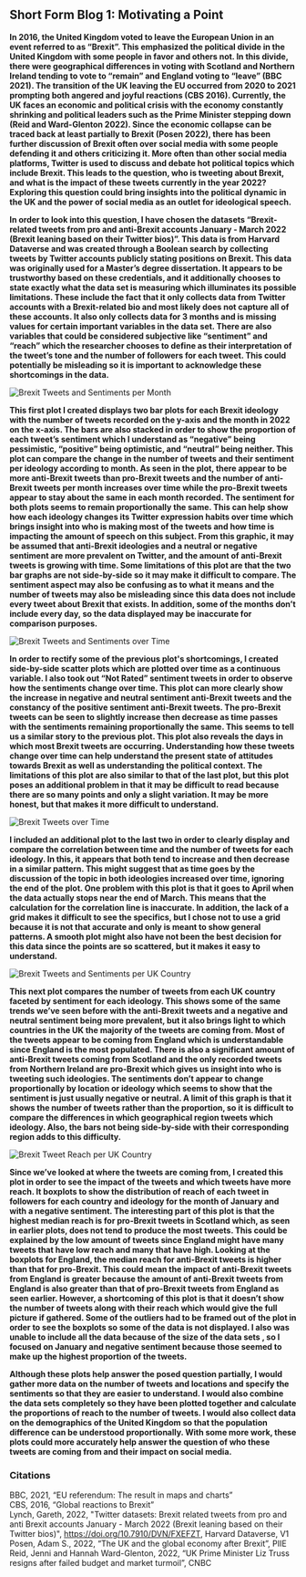 ## Short Form Blog 1: Motivating a Point

**In 2016, the United Kingdom voted to leave the European Union in an event referred to as “Brexit”. This emphasized the political divide in the United Kingdom with some people in favor and others not. In this divide, there were geographical differences in voting with Scotland and Northern Ireland tending to vote to “remain” and England voting to “leave” (BBC 2021). The transition of the UK leaving the EU occurred from 2020 to 2021 prompting both angered and joyful reactions (CBS 2016). Currently, the UK faces an economic and political crisis with the economy constantly shrinking and political leaders such as the Prime Minister stepping down (Reid and Ward-Glenton 2022). Since the economic collapse can be traced back at least partially to Brexit (Posen 2022), there has been further discussion of Brexit often over social media with some people defending it and others criticizing it. More often than other social media platforms, Twitter is used to discuss and debate hot political topics which include Brexit. This leads to the question, who is tweeting about Brexit, and what is the impact of these tweets currently in the year 2022? Exploring this question could bring insights into the political dynamic in the UK and the power of social media as an outlet for ideological speech.**

**In order to look into this question, I have chosen the datasets “Brexit-related tweets from pro and anti-Brexit accounts January - March 2022 (Brexit leaning based on their Twitter bios)”. This data is from Harvard Dataverse and was created through a Boolean search by collecting tweets by Twitter accounts publicly stating positions on Brexit. This data was originally used for a Master’s degree dissertation. It appears to be trustworthy based on these credentials, and it additionally chooses to state exactly what the data set is measuring which illuminates its possible limitations. These include the fact that it only collects data from Twitter accounts with a Brexit-related bio and most likely does not capture all of these accounts. It also only collects data for 3 months and is missing values for certain important variables in the data set. There are also variables that could be considered subjective like “sentiment” and “reach” which the researcher chooses to define as their interpretation of the tweet’s tone and the number of followers for each tweet. This could potentially be misleading so it is important to acknowledge these shortcomings in the data.** 


![Brexit Tweets and Sentiments per Month](images/brexit_plot1.png)

**This first plot I created displays two bar plots for each Brexit ideology with the number of tweets recorded on the y-axis and the month in 2022 on the x-axis. The bars are also stacked in order to show the proportion of each tweet’s sentiment which I understand as “negative” being pessimistic, “positive” being optimistic, and “neutral” being neither. This plot can compare the change in the number of tweets and their sentiment per ideology according to month. As seen in the plot, there appear to be more anti-Brexit tweets than pro-Brexit tweets and the number of anti-Brexit tweets per month increases over time while the pro-Brexit tweets appear to stay about the same in each month recorded. The sentiment for both plots seems to remain proportionally the same. This can help show how each ideology changes its Twitter expression habits over time which brings insight into who is making most of the tweets and how time is impacting the amount of speech on this subject. From this graphic, it may be assumed that anti-Brexit ideologies and a neutral or negative sentiment are more prevalent on Twitter, and the amount of anti-Brexit tweets is growing with time.  Some limitations of this plot are that the two bar graphs are not side-by-side so it may make it difficult to compare. The sentiment aspect may also be confusing as to what it means and the number of tweets may also be misleading since this data does not include every tweet about Brexit that exists. In addition, some of the months don’t include every day, so the data displayed may be inaccurate for comparison purposes.** 

![Brexit Tweets and Sentiments over Time](images/brexit_plot2.png)

**In order to rectify some of the previous plot's shortcomings, I created side-by-side scatter plots which are plotted over time as a continuous variable. I also took out “Not Rated” sentiment tweets in order to observe how the sentiments change over time. This plot can more clearly show the increase in negative and neutral sentiment anti-Brexit tweets and the constancy of the positive sentiment anti-Brexit tweets. The pro-Brexit tweets can be seen to slightly increase then decrease as time passes with the sentiments remaining proportionally the same. This seems to tell us a similar story to the previous plot. This plot also reveals the days in which most Brexit tweets are occurring. Understanding how these tweets change over time can help understand the present state of attitudes towards Brexit as well as understanding the political context. The limitations of this plot are also similar to that of the last plot, but this plot poses an additional problem in that it may be difficult to read because there are so many points and only a slight variation. It may be more honest, but that makes it more difficult to understand.**

![Brexit Tweets over Time](images/brexit_plot2-1.png)

**I included an additional plot to the last two in order to clearly display and compare the correlation between time and the number of tweets for each ideology. In this, it appears that both tend to increase and then decrease in a similar pattern. This might suggest that as time goes by the discussion of the topic in both ideologies increased over time, ignoring the end of the plot. One problem with this plot is that it goes to April when the data actually stops near the end of March. This means that the calculation for the correlation line is inaccurate. In addition, the lack of a grid makes it difficult to see the specifics, but I chose not to use a grid because it is not that accurate and only is meant to show general patterns. A smooth plot might also have not been the best decision for this data since the points are so scattered, but it makes it easy to understand.**

![Brexit Tweets and Sentiments per UK Country](images/brexit_plot3.png)

**This next plot compares the number of tweets from each UK country faceted by sentiment for each ideology. This shows some of the same trends we’ve seen before with the anti-Brexit tweets and a negative and neutral sentiment being more prevalent, but it also brings light to which countries in the UK the majority of the tweets are coming from. Most of the tweets appear to be coming from England which is understandable since England is the most populated. There is also a significant amount of anti-Brexit tweets coming from Scotland and the only recorded tweets from Northern Ireland are pro-Brexit which gives us insight into who is tweeting such ideologies. The sentiments don’t appear to change proportionally by location or ideology which seems to show that the sentiment is just usually negative or neutral. A limit of this graph is that it shows the number of tweets rather than the proportion, so it is difficult to compare the differences in which geographical region tweets which ideology. Also, the bars not being side-by-side with their corresponding region adds to this difficulty.** 

![Brexit Tweet Reach per UK Country](images/brexit_plot4.png)

**Since we’ve looked at where the tweets are coming from, I created this plot in order to see the impact of the tweets and which tweets have more reach. It boxplots to show the distribution of reach of each tweet in followers for each country and ideology for the month of January and with a negative sentiment. The interesting part of this plot is that the highest median reach is for pro-Brexit tweets in Scotland which, as seen in earlier plots, does not tend to produce the most tweets. This could be explained by the low amount of tweets since England might have many tweets that have low reach and many that have high. Looking at the boxplots for England, the median reach for anti-Brexit tweets is higher than that for pro-Brexit. This could mean the impact of anti-Brexit tweets from England is greater because the amount of anti-Brexit tweets from England is also greater than that of pro-Brexit tweets from England as seen earlier. However, a shortcoming of this plot is that it doesn’t show the number of tweets along with their reach which would give the full picture if gathered. Some of the outliers had to be framed out of the plot in order to see the boxplots so some of the data is not displayed. I also was unable to include all the data because of the size of the data sets , so I focused on January and negative sentiment because those seemed to make up the highest proportion of the tweets.** 

**Although these plots help answer the posed question partially, I would gather more data on the number of tweets and locations and specify the sentiments so that they are easier to understand. I would also combine the data sets completely so they have been plotted together and calculate the proportions of reach to the number of tweets. I would also collect data on the demographics of the United Kingdom so that the population difference can be understood proportionally. With some more work, these plots could more accurately help answer the question of who these tweets are coming from and their impact on social media.** 

### Citations
BBC, 2021, “EU referendum: The result in maps and charts”
<br>
CBS, 2016, “Global reactions to Brexit”
<br>
Lynch, Gareth, 2022, "Twitter datasets: Brexit related tweets from pro and anti Brexit accounts January - March 2022 (Brexit leaning based on their Twitter bios)", https://doi.org/10.7910/DVN/FXEFZT, Harvard Dataverse, V1
<br>
Posen, Adam S., 2022, “The UK and the global economy after Brexit”, PIIE
<br>
Reid, Jenni and Hannah Ward-Glenton, 2022, “UK Prime Minister Liz Truss resigns after failed budget and market turmoil”, CNBC






